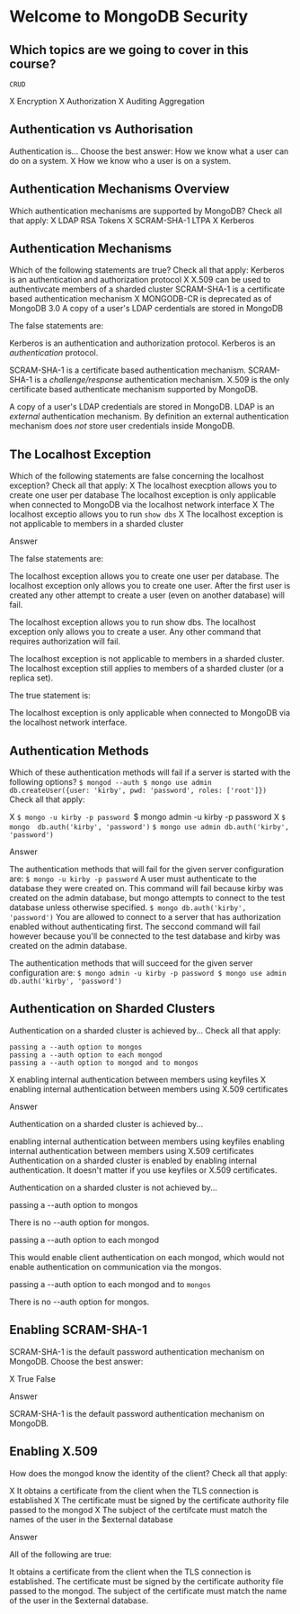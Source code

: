 # Welcome to MongoDB Security

## Which topics are we going to cover in this course?
	CRUD
X	Encryption
X	Authorization
X	Auditing
	Aggregation


## Authentication vs Authorisation
Authentication is...
Choose the best answer:
	How we know what a user can do on a system.
X	How we know who a user is on a system.

## Authentication Mechanisms Overview
Which authentication mechanisms are supported by MongoDB?
Check all that apply:
X	LDAP
	RSA Tokens
X	SCRAM-SHA-1
	LTPA
X	Kerberos

## Authentication Mechanisms
Which of the following statements are true?
Check all that apply:
	Kerberos is an authentication and authorization protocol
X	X.509 can be used to authentivcate members of a sharded cluster
	SCRAM-SHA-1 is a certificate based authentication mechanism
X	MONGODB-CR is deprecated as of MongoDB 3.0
	A copy of a user's LDAP cerdentials are stored in MongoDB

The false statements are:

Kerberos is an authentication and authorization protocol.
	Kerberos is an *authentication* protocol.

SCRAM-SHA-1 is a certificate based authentication mechanism.
	SCRAM-SHA-1 is a *challenge/response* authentication mechanism. X.509 is the only certificate based authenticate mechanism supported by MongoDB.

A copy of a user's LDAP credentials are stored in MongoDB.
	LDAP is an *external* authentication mechanism. By definition an external authentication mechanism does *not* store user credentials inside MongoDB.



## The Localhost Exception
Which of the following statements are false concerning the localhost exception?
Check all that apply:
X	The localhost execption allows you to create one user per database
	The localhost exception is only applicable when connected to MongoDB via the localhost network interface
X	The localhost exceptio allows you to run `show dbs`
X	The localhost exception is not applicable to members in a sharded cluster


Answer

The false statements are:

The localhost exception allows you to create one user per database.
	The localhost exception only allows you to create one user. After the first user is created any other attempt to create a user (even on another database) will fail.

The localhost exception allows you to run show dbs.
	The localhost exception only allows you to create a user. Any other command that requires authorization will fail.

The localhost exception is not applicable to members in a sharded cluster.
	The localhost exception still applies to members of a sharded cluster (or a replica set).

The true statement is:

The localhost exception is only applicable when connected to MongoDB via the localhost network interface.


## Authentication Methods
Which of these authentication methods will fail if a server is started with the following options?
`
$ mongod --auth
$ mongo
use admin
db.createUser({user: 'kirby', pwd: 'password', roles: ['root']})
`
Check all that apply:

X	`$ mongo -u kirby -p password
	`$ mongo admin -u kirby -p password
X	`$ mongo 
	db.auth('kirby', 'password')`
	`$ mongo
	use admin
	db.auth('kirby', 'password')`


Answer

The authentication methods that will fail for the given server configuration are:
`
$ mongo -u kirby -p password
`
A user must authenticate to the database they were created on. This command will fail because kirby was created on the admin database, but mongo attempts to connect to the test database unless otherwise specified.
`
$ mongo
db.auth('kirby', 'password')
`
You are allowed to connect to a server that has authorization enabled without authenticating first. The seccond command will fail however because you'll be connected to the test database and kirby was created on the admin database.

The authentication methods that will succeed for the given server configuration are:
`
$ mongo admin -u kirby -p password
$ mongo
use admin
db.auth('kirby', 'password')
`

## Authentication on Sharded Clusters
Authentication on a sharded cluster is achieved by...
Check all that apply:

	passing a --auth option to mongos
	passing a --auth option to each mongod
	passing a --auth option to mongod and to mongos
X	enabling internal authentication between members using keyfiles
X	enabling internal authentication between members using X.509 certificates

Answer

Authentication on a sharded cluster is achieved by...

enabling internal authentication between members using keyfiles
enabling internal authentication between members using X.509 certificates
Authentication on a sharded cluster is enabled by enabling internal authentication. It doesn't matter if you use keyfiles or X.509 certificates.

Authentication on a sharded cluster is not achieved by...

passing a --auth option to mongos

There is no --auth option for mongos.

passing a --auth option to each mongod

This would enable client authentication on each mongod, which would not enable authentication on communication via the mongos.

passing a --auth option to each mongod and to ``mongos``

There is no --auth option for mongos.

## Enabling SCRAM-SHA-1
SCRAM-SHA-1 is the default password authentication mechanism on MongoDB.
Choose the best answer:

X	True
	False


Answer

SCRAM-SHA-1 is the default password authentication mechanism on MongoDB.


## Enabling X.509
How does the mongod know the identity of the client?
Check all that apply:

X	It obtains a certificate from the client when the TLS connection is established
X	The certificate must be signed by the certificate authority file passed to the mongod
X	The subject of the certifcate must match the names of the user in the $external database


Answer

All of the following are true:

It obtains a certificate from the client when the TLS connection is established.
The certificate must be signed by the certificate authority file passed to the mongod.
The subject of the certificate must match the name of the user in the $external database.




